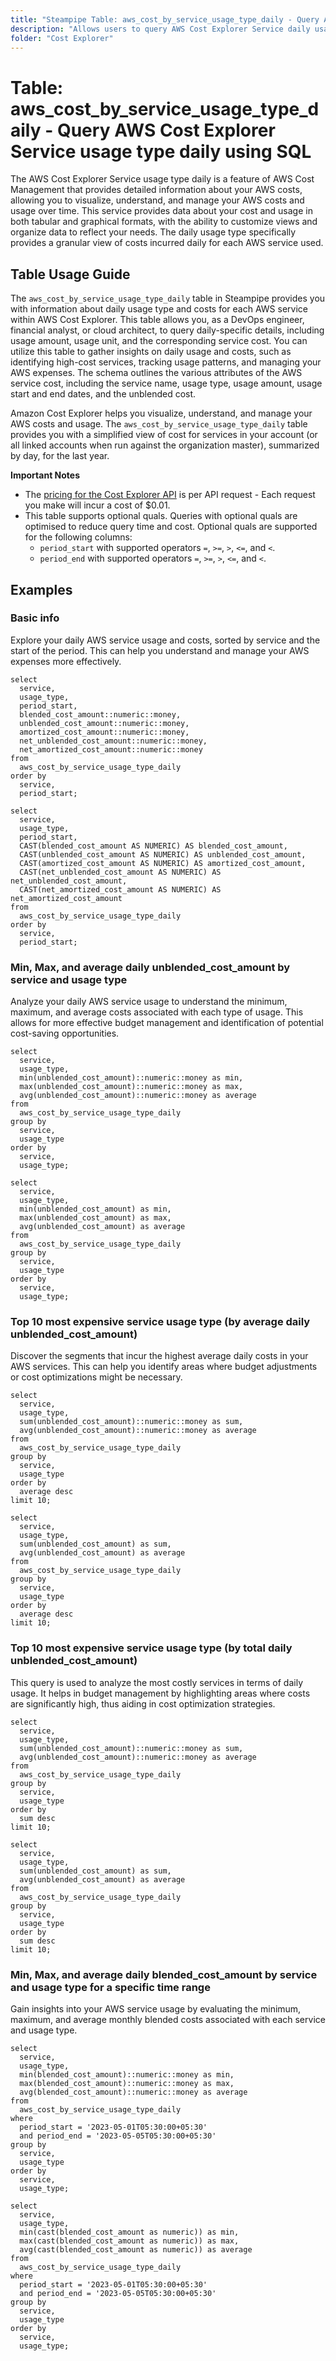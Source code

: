 ```yaml
---
title: "Steampipe Table: aws_cost_by_service_usage_type_daily - Query AWS Cost Explorer Service usage type daily using SQL"
description: "Allows users to query AWS Cost Explorer Service daily usage type to fetch detailed data about AWS service usage and costs."
folder: "Cost Explorer"
---
```


# Table: aws_cost_by_service_usage_type_daily - Query AWS Cost Explorer Service usage type daily using SQL

The AWS Cost Explorer Service usage type daily is a feature of AWS Cost Management that provides detailed information about your AWS costs, allowing you to visualize, understand, and manage your AWS costs and usage over time. This service provides data about your cost and usage in both tabular and graphical formats, with the ability to customize views and organize data to reflect your needs. The daily usage type specifically provides a granular view of costs incurred daily for each AWS service used.

## Table Usage Guide

The `aws_cost_by_service_usage_type_daily` table in Steampipe provides you with information about daily usage type and costs for each AWS service within AWS Cost Explorer. This table allows you, as a DevOps engineer, financial analyst, or cloud architect, to query daily-specific details, including usage amount, usage unit, and the corresponding service cost. You can utilize this table to gather insights on daily usage and costs, such as identifying high-cost services, tracking usage patterns, and managing your AWS expenses. The schema outlines the various attributes of the AWS service cost, including the service name, usage type, usage amount, usage start and end dates, and the unblended cost.

Amazon Cost Explorer helps you visualize, understand, and manage your AWS costs and usage.  The `aws_cost_by_service_usage_type_daily` table provides you with a simplified view of cost for services in your account (or all linked accounts when run against the organization master), summarized by day, for the last year.

**Important Notes**
- The [pricing for the Cost Explorer API](https://aws.amazon.com/aws-cost-management/pricing/) is per API request - Each request you make will incur a cost of $0.01.
- This table supports optional quals. Queries with optional quals are optimised to reduce query time and cost. Optional quals are supported for the following columns:
  - `period_start` with supported operators `=`, `>=`, `>`, `<=`, and `<`.
  - `period_end` with supported operators `=`, `>=`, `>`, `<=`, and `<`.

## Examples

### Basic info
Explore your daily AWS service usage and costs, sorted by service and the start of the period. This can help you understand and manage your AWS expenses more effectively.

```sql+postgres
select
  service,
  usage_type,
  period_start,
  blended_cost_amount::numeric::money,
  unblended_cost_amount::numeric::money,
  amortized_cost_amount::numeric::money,
  net_unblended_cost_amount::numeric::money,
  net_amortized_cost_amount::numeric::money
from
  aws_cost_by_service_usage_type_daily
order by
  service,
  period_start;
```

```sql+sqlite
select
  service,
  usage_type,
  period_start,
  CAST(blended_cost_amount AS NUMERIC) AS blended_cost_amount,
  CAST(unblended_cost_amount AS NUMERIC) AS unblended_cost_amount,
  CAST(amortized_cost_amount AS NUMERIC) AS amortized_cost_amount,
  CAST(net_unblended_cost_amount AS NUMERIC) AS net_unblended_cost_amount,
  CAST(net_amortized_cost_amount AS NUMERIC) AS net_amortized_cost_amount
from
  aws_cost_by_service_usage_type_daily
order by
  service,
  period_start;
```



### Min, Max, and average daily unblended_cost_amount by service and usage type
Analyze your daily AWS service usage to understand the minimum, maximum, and average costs associated with each type of usage. This allows for more effective budget management and identification of potential cost-saving opportunities.

```sql+postgres
select
  service,
  usage_type,
  min(unblended_cost_amount)::numeric::money as min,
  max(unblended_cost_amount)::numeric::money as max,
  avg(unblended_cost_amount)::numeric::money as average
from
  aws_cost_by_service_usage_type_daily
group by
  service,
  usage_type
order by
  service,
  usage_type;
```

```sql+sqlite
select
  service,
  usage_type,
  min(unblended_cost_amount) as min,
  max(unblended_cost_amount) as max,
  avg(unblended_cost_amount) as average
from
  aws_cost_by_service_usage_type_daily
group by
  service,
  usage_type
order by
  service,
  usage_type;
```

### Top 10 most expensive service usage type (by average daily unblended_cost_amount)
Discover the segments that incur the highest average daily costs in your AWS services. This can help you identify areas where budget adjustments or cost optimizations might be necessary.

```sql+postgres
select
  service,
  usage_type,
  sum(unblended_cost_amount)::numeric::money as sum,
  avg(unblended_cost_amount)::numeric::money as average
from
  aws_cost_by_service_usage_type_daily
group by
  service,
  usage_type
order by
  average desc
limit 10;
```

```sql+sqlite
select
  service,
  usage_type,
  sum(unblended_cost_amount) as sum,
  avg(unblended_cost_amount) as average
from
  aws_cost_by_service_usage_type_daily
group by
  service,
  usage_type
order by
  average desc
limit 10;
```


### Top 10 most expensive service usage type (by total daily unblended_cost_amount)
This query is used to analyze the most costly services in terms of daily usage. It helps in budget management by highlighting areas where costs are significantly high, thus aiding in cost optimization strategies.

```sql+postgres
select
  service,
  usage_type,
  sum(unblended_cost_amount)::numeric::money as sum,
  avg(unblended_cost_amount)::numeric::money as average
from
  aws_cost_by_service_usage_type_daily
group by
  service,
  usage_type
order by
  sum desc
limit 10;
```

```sql+sqlite
select
  service,
  usage_type,
  sum(unblended_cost_amount) as sum,
  avg(unblended_cost_amount) as average
from
  aws_cost_by_service_usage_type_daily
group by
  service,
  usage_type
order by
  sum desc
limit 10;
```

### Min, Max, and average daily blended_cost_amount by service and usage type for a specific time range
Gain insights into your AWS service usage by evaluating the minimum, maximum, and average monthly blended costs associated with each service and usage type.

```sql+postgres
select
  service,
  usage_type,
  min(blended_cost_amount)::numeric::money as min,
  max(blended_cost_amount)::numeric::money as max,
  avg(blended_cost_amount)::numeric::money as average
from
  aws_cost_by_service_usage_type_daily
where
  period_start = '2023-05-01T05:30:00+05:30'
  and period_end = '2023-05-05T05:30:00+05:30'
group by
  service,
  usage_type
order by
  service,
  usage_type;
```

```sql+sqlite
select
  service,
  usage_type,
  min(cast(blended_cost_amount as numeric)) as min,
  max(cast(blended_cost_amount as numeric)) as max,
  avg(cast(blended_cost_amount as numeric)) as average
from
  aws_cost_by_service_usage_type_daily
where
  period_start = '2023-05-01T05:30:00+05:30'
  and period_end = '2023-05-05T05:30:00+05:30'
group by
  service,
  usage_type
order by
  service,
  usage_type;
```